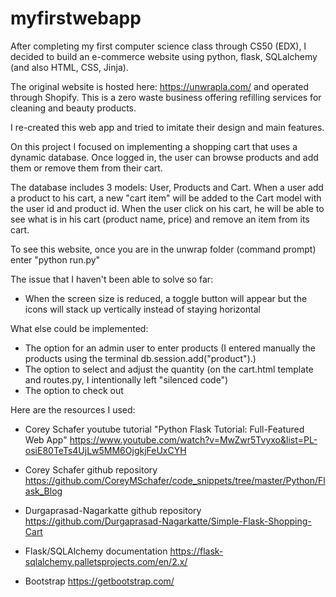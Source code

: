 # myfirstwebapp

After completing my first computer science class through CS50 (EDX), I decided to build an e-commerce website
using python, flask, SQLalchemy (and also HTML, CSS, Jinja).

The original website is hosted here: https://unwrapla.com/ and operated through Shopify. This is a zero waste business offering
refilling services for cleaning and beauty products.

I re-created this web app and tried to imitate their design and main features. 

On this project I focused on implementing a shopping cart that uses a dynamic database. Once logged in, the user can browse products 
and add them or remove them from their cart.

The database includes 3 models: User, Products and Cart. When a user add a product to his cart, a new "cart item" will be added
to the Cart model with the user id and product id. When the user click on his cart, he will be able to see what is in his cart
(product name, price) and remove an item from its cart.

To see this website, once you are in the unwrap folder (command prompt) enter "python run.py"

The issue that I haven't been able to solve so far:
- When the screen size is reduced, a toggle button will appear but the icons will stack up vertically instead of staying horizontal

What else could be implemented:
- The option for an admin user to enter products (I entered manually the products using the terminal db.session.add("product").) 
- The option to select and adjust the quantity (on the cart.html template and routes.py, I intentionally left "silenced code") 
- The option to check out


Here are the resources I used:

- Corey Schafer youtube tutorial "Python Flask Tutorial: Full-Featured Web App"
https://www.youtube.com/watch?v=MwZwr5Tvyxo&list=PL-osiE80TeTs4UjLw5MM6OjgkjFeUxCYH

- Corey Schafer github repository
https://github.com/CoreyMSchafer/code_snippets/tree/master/Python/Flask_Blog

- Durgaprasad-Nagarkatte github repository
https://github.com/Durgaprasad-Nagarkatte/Simple-Flask-Shopping-Cart

- Flask/SQLAlchemy documentation
https://flask-sqlalchemy.palletsprojects.com/en/2.x/

- Bootstrap
https://getbootstrap.com/
